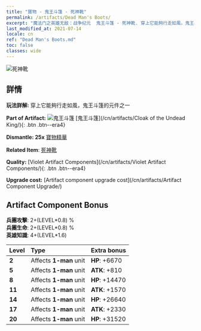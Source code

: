 ```yaml
---
title: "寶物 - 鬼王斗篷 - 死神靴"
permalink: /artifacts/Dead Man's Boots/
excerpt: "魔法门之英雄无敌：战争纪元  鬼王斗篷 - 死神靴. 穿上它能夠行走如風，鬼王斗篷的元件之一"
last_modified_at: 2021-07-14
locale: cn
ref: "Dead Man's Boots.md"
toc: false
classes: wide
---
```


 ![死神靴](/images/t/artifact_40323.png)



## 詳情

 **玩法詳解:** 穿上它能夠行走如風，鬼王斗篷的元件之一

 **Part of Artifact:** ![鬼王斗篷](/images/t/icon_artifact_32.png) [鬼王斗篷](/cn/artifacts/Cloak of the Undead King/){: .btn .btn--era4}

 **Dismantle: 25x** [寶物精華](/cn/Items/con_905/)

 **Related Item**: [死神靴](/cn/Items/art_131/)

 **Quality:** [Violet Artifact Components](/cn/artifacts/Violet Artifact Components/){: .btn .btn--era4}

 **Upgrade cost:** [Artifact component upgrade cost](/cn/artifacts/Artifact Component Upgrade/)

## Artifact Component Bonus

  **兵團攻擊**: 2+(LEVEL\*0.8) %<br/>**兵團生命**: 2+(LEVEL\*0.8) %<br/>**英雄知識**: 4+(LEVEL\*1.6)

  |  Level  | Type |    Extra bonus  | 
  |:--------|:-----|:----------------| 
  | **2** | Affects **1-man** unit | **HP**: +6670 | 
  | **5** | Affects **1-man** unit | **ATK**: +810 | 
  | **8** | Affects **1-man** unit | **HP**: +14470 | 
  | **11** | Affects **1-man** unit | **ATK**: +1570 | 
  | **14** | Affects **1-man** unit | **HP**: +26640 | 
  | **17** | Affects **1-man** unit | **ATK**: +2330 | 
  | **20** | Affects **1-man** unit | **HP**: +31520 | 
